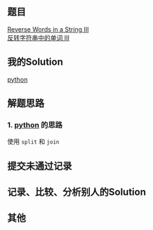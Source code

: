 ## 题目

[Reverse Words in a String III](https://leetcode.com/problems/reverse-words-in-a-string-iii/) <br/> [反转字符串中的单词 III](https://leetcode-cn.com/problems/reverse-words-in-a-string-iii/)

## 我的Solution

[python](../557/557_reverse_words_in_a_string_iii.py)

## 解题思路

### 1. [python](../557/557_reverse_words_in_a_string_iii.py) 的思路

使用 `split` 和 `join`

## 提交未通过记录

## 记录、比较、分析别人的Solution

## 其他
